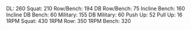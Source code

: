 DL: 260
 Squat: 210
 Row/Bench: 194
 DB Row/Bench: 75
 Incline Bench: 160
 Incline DB Bench: 60
 Military: 155
 DB Military: 60
 Push Up: 52
 Pull Up: 16
 1RPM Squat: 430
 1RPM Row: 350
 1RPM Bench: 320
